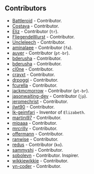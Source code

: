 
## Contributors

- [Battleroid](https://github.com/Battleroid) - Contributor.
- [Costava](https://github.com/Costava) - Contributor.
- [Eliz](https://github.com/el) - Contributor (`tr`).
- [FliegendeWurst](https://github.com/FliegendeWurst) - Contributor.
- [Uncleleech](https://github.com/Uncleleech)  - Contributor.
- [aminalaee](https://github.com/aminalaee) - Contributor (`fa`).
- [auyer](https://github.com/auyer) - Contributor (`pt-br`).
- [bderusha](https://github.com/bderusha) - Contributor.
- [bderusha](https://github.com/bderusha) - Contributor.
- [cl0ne](https://github.com/cl0ne) - Contributor.
- [crayxt](https://github.com/crayxt) - Contributor.
- [drpoggi](https://github.com/drpoggi) - Contributor.
- [fcurella](https://github.com/fcurella) - Contributor.
- [jackmcmorrow](https://github.com/jackmcmorrow) - Contributor (`pt-br`).
- [jasonwaiting-dev](https://github.com/jasonwaiting-dev) - Contributor (`jp`).
- [jeromechrist](https://github.com/jeromechrist) - Contributor.
- [jlwt90](https://github.com/jlwt90) - Contributor.
- [lk-geimfari](https://github.com/lk-geimfari) - Inventor of `Elizabeth`.
- [martini97](https://github.com/martini97) - Contributor.
- [mipaaa](https://github.com/mipaaa) - Contributor.
- [mrcrilly](https://github.com/mrcrilly) - Contributor.
- [offermann](https://github.com/offermann) - Contributor.
- [ranwise](https://github.com/ranwise) - Contributor.
- [redus](https://github.com/redus) - Contributor (`ko`).
- [sammyshj](https://github.com/sammyshj) - Contributor.
- [sobolevn](https://github.com/sobolevn) - Contributor. Inspirer.
- [wikkiewikkie](https://github.com/wikkiewikkie) - Contributor.
- [yn-coder](https://github.com/yn-coder) - Contributor.
